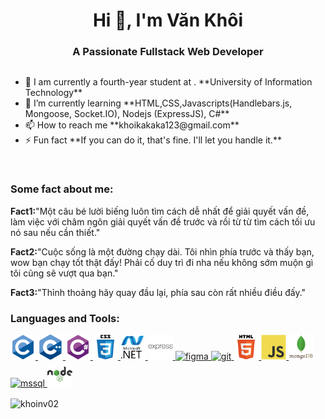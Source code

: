 <h1 align="center">Hi 👋, I'm Văn Khôi</h1>
<h3 align="center">A Passionate Fullstack Web Developer</h3>

<div style="display: flex;justify-content: space-around;"> 
<ul>
  <li>🔭 I am currently a fourth-year student at . **University of Information Technology**</li>
  <li>🌱 I’m currently learning **HTML,CSS,Javascripts(Handlebars.js, Mongoose, Socket.IO), Nodejs (ExpressJS), C#**</li>
  <li>📫 How to reach me **khoikakaka123@gmail.com**</li>
  <li>⚡ Fun fact **If you can do it, that's fine. I'll let you handle it.**</li>
  <img src="https://cdn.dribbble.com/users/5690231/screenshots/16191500/media/4fbd0ec22f13a3521bb37cc5fe8b1cb3.gif" alt="" style="width: 50%; height: auto;text-align: center;"> 
</ul>

</div>
<h3 align="left">Some fact about me:</h3>
<p><b>Fact1:</b>"Một câu bé lười biếng luôn tìm cách dễ nhất để giải quyết vấn đề, làm việc với châm ngôn giải quyết vấn đề trước và rồi từ từ tìm cách tối ưu nó sau nếu cần thiết."</p>
<p><b>Fact2:</b>"Cuộc sống là một đường chạy dài. Tôi nhìn phía trước và thấy bạn, wow bạn chạy tốt thật đấy! Phải cố duy trì đi nha nếu không sớm muộn gì tôi cũng sẽ vượt qua bạn."</p>
<p><b>Fact3:</b>"Thỉnh thoảng hãy quay đầu lại, phía sau còn rất nhiều điều đấy."</p>
<h3 align="left">Languages and Tools:</h3>
<p align="left"> <a href="https://www.cprogramming.com/" target="_blank" rel="noreferrer"> <img src="https://raw.githubusercontent.com/devicons/devicon/master/icons/c/c-original.svg" alt="c" width="40" height="40"/> </a> <a href="https://www.w3schools.com/cpp/" target="_blank" rel="noreferrer"> <img src="https://raw.githubusercontent.com/devicons/devicon/master/icons/cplusplus/cplusplus-original.svg" alt="cplusplus" width="40" height="40"/> </a> <a href="https://www.w3schools.com/cs/" target="_blank" rel="noreferrer"> <img src="https://raw.githubusercontent.com/devicons/devicon/master/icons/csharp/csharp-original.svg" alt="csharp" width="40" height="40"/> </a> <a href="https://www.w3schools.com/css/" target="_blank" rel="noreferrer"> <img src="https://raw.githubusercontent.com/devicons/devicon/master/icons/css3/css3-original-wordmark.svg" alt="css3" width="40" height="40"/> </a> <a href="https://dotnet.microsoft.com/" target="_blank" rel="noreferrer"> <img src="https://raw.githubusercontent.com/devicons/devicon/master/icons/dot-net/dot-net-original-wordmark.svg" alt="dotnet" width="40" height="40"/> </a> <a href="https://expressjs.com" target="_blank" rel="noreferrer"> <img src="https://raw.githubusercontent.com/devicons/devicon/master/icons/express/express-original-wordmark.svg" alt="express" width="40" height="40"/> </a> <a href="https://www.figma.com/" target="_blank" rel="noreferrer"> <img src="https://www.vectorlogo.zone/logos/figma/figma-icon.svg" alt="figma" width="40" height="40"/> </a> <a href="https://git-scm.com/" target="_blank" rel="noreferrer"> <img src="https://www.vectorlogo.zone/logos/git-scm/git-scm-icon.svg" alt="git" width="40" height="40"/> </a> <a href="https://www.w3.org/html/" target="_blank" rel="noreferrer"> <img src="https://raw.githubusercontent.com/devicons/devicon/master/icons/html5/html5-original-wordmark.svg" alt="html5" width="40" height="40"/> </a> <a href="https://developer.mozilla.org/en-US/docs/Web/JavaScript" target="_blank" rel="noreferrer"> <img src="https://raw.githubusercontent.com/devicons/devicon/master/icons/javascript/javascript-original.svg" alt="javascript" width="40" height="40"/> </a> <a href="https://www.mongodb.com/" target="_blank" rel="noreferrer"> <img src="https://raw.githubusercontent.com/devicons/devicon/master/icons/mongodb/mongodb-original-wordmark.svg" alt="mongodb" width="40" height="40"/> </a> <a href="https://www.microsoft.com/en-us/sql-server" target="_blank" rel="noreferrer"> <img src="https://www.svgrepo.com/show/303229/microsoft-sql-server-logo.svg" alt="mssql" width="40" height="40"/> </a> <a href="https://nodejs.org" target="_blank" rel="noreferrer"> <img src="https://raw.githubusercontent.com/devicons/devicon/master/icons/nodejs/nodejs-original-wordmark.svg" alt="nodejs" width="40" height="40"/> </a> </p>

<p><img align="center" src="https://github-readme-stats.vercel.app/api/top-langs?username=khoinv02&show_icons=true&locale=en&layout=compact" alt="khoinv02" /></p>

